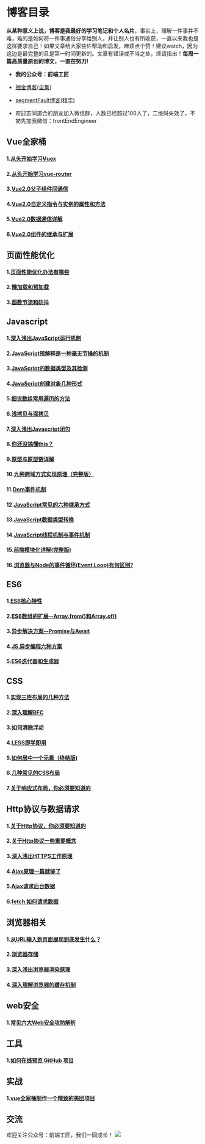 # 博客目录
**从某种意义上说，博客是我最好的学习笔记和个人名片**，事实上，理解一件事并不难，难的是如何将一件事通俗分享给别人，并让别人也有所收获，一直以来我也是这样要求自己！如果文章给大家些许帮助和启发，麻烦点个赞！建议watch，因为这边是最完整的且是第一时间更新的。文章有错误或不当之处，烦请指出！**每周一篇高质量原创的博文，一直在努力!**  
- **我的公众号：前端工匠**
- [掘金博客(全集)](https://juejin.im/user/5a9a9cdcf265da238b7d771c)

- [segmentFault博客(精华)](https://segmentfault.com/u/langlixingzhou/articles)

- 欢迎志同道合的朋友加入微信群，人数已经超过100人了，二维码失效了，不妨先加我微信：frontEndEngineer
 
## Vue全家桶
#### 1.[从头开始学习Vuex](https://github.com/ljianshu/Blog/issues/36)
#### 2.[从头开始学习vue-router](https://github.com/ljianshu/Blog/issues/39)
#### 3.[Vue2.0父子组件间通信](https://github.com/ljianshu/Blog/issues/32)
#### 4.[Vue2.0自定义指令与实例的属性和方法](https://github.com/ljianshu/Blog/issues/33)
#### 5.[Vue2.0数据通信详解](https://github.com/ljianshu/Blog/issues/34)
#### 6.[Vue2.0组件的继承与扩展](https://github.com/ljianshu/Blog/issues/35)

## 页面性能优化
#### 1.[页面性能优化办法有哪些](https://github.com/ljianshu/Blog/issues/9)
#### 2.[懒加载和预加载](https://github.com/ljianshu/Blog/issues/8)
#### 3.[函数节流和防抖](https://github.com/ljianshu/Blog/issues/43)

## Javascript
#### 1.[深入浅出JavaScript运行机制](https://github.com/ljianshu/Blog/issues/2)
#### 2.[JavaScript预解释是一种毫无节操的机制](https://github.com/ljianshu/Blog/issues/3)
#### 3.[JavaScript的数据类型及其检测](https://github.com/ljianshu/Blog/issues/4)
#### 4.[JavaScript创建对象几种形式 ](https://github.com/ljianshu/Blog/issues/17)
#### 5.[细说数组常用遍历的方法](https://github.com/ljianshu/Blog/issues/31)
#### 6.[浅拷贝与深拷贝](https://github.com/ljianshu/Blog/issues/5)
#### 7.[深入浅出Javascript闭包](https://github.com/ljianshu/Blog/issues/6)
#### 8.[你还没搞懂this？](https://github.com/ljianshu/Blog/issues/7)
#### 9.[原型与原型链详解](https://github.com/ljianshu/Blog/issues/18)
#### 10.[九种跨域方式实现原理（完整版）](https://github.com/ljianshu/Blog/issues/55)
#### 11.[Dom事件机制](https://github.com/ljianshu/Blog/issues/44)
#### 12.[JavaScript常见的六种继承方式](https://github.com/ljianshu/Blog/issues/20)
#### 13.[JavaScript数据类型转换](https://github.com/ljianshu/Blog/issues/1)
#### 14.[JavaScript线程机制与事件机制](https://github.com/ljianshu/Blog/issues/28)
#### 15.[前端模块化详解(完整版)](https://github.com/ljianshu/Blog/issues/48)
#### 16.[浏览器与Node的事件循环(Event Loop)有何区别?](https://github.com/ljianshu/Blog/issues/54)
## ES6
#### 1.[ES6核心特性](https://github.com/ljianshu/Blog/issues/10)
#### 2.[ES6数组的扩展--Array.from()和Array.of()](https://github.com/ljianshu/Blog/issues/12)
#### 3.[异步解决方案--Promise与Await](https://github.com/ljianshu/Blog/issues/13)
#### 4.[JS 异步编程六种方案](https://github.com/ljianshu/Blog/issues/53)
#### 5.[ES6迭代器和生成器](https://github.com/ljianshu/Blog/issues/42)
## CSS
#### 1.[实现三栏布局的几种方法](https://github.com/ljianshu/Blog/issues/14)
#### 2.[深入理解BFC](https://github.com/ljianshu/Blog/issues/15)
#### 3.[如何清除浮动](https://github.com/ljianshu/Blog/issues/16)
#### 4.[LESS即学即用](https://github.com/ljianshu/Blog/issues/19)
#### 5.[如何居中一个元素（终结版)](https://github.com/ljianshu/Blog/issues/29)
#### 6.[几种常见的CSS布局](https://github.com/ljianshu/Blog/issues/40)
#### 7.[关于响应式布局，你必须要知道的](https://github.com/ljianshu/Blog/issues/38)
## Http协议与数据请求
#### 1.[关于Http协议，你必须要知道的](https://github.com/ljianshu/Blog/issues/22)
#### 2.[关于Http协议一些重要概念](https://github.com/ljianshu/Blog/issues/21)
#### 3.[深入浅出HTTPS工作原理](https://github.com/ljianshu/Blog/issues/50)
#### 4.[Ajax原理一篇就够了](https://github.com/ljianshu/Blog/issues/45)
#### 5.[Ajax请求后台数据](https://github.com/ljianshu/Blog/issues/46)
#### 6.[fetch 如何请求数据](https://github.com/ljianshu/Blog/issues/47)
## 浏览器相关
#### 1.[从URL输入到页面展现到底发生什么？](https://github.com/ljianshu/Blog/issues/24)
#### 2.[浏览器存储](https://github.com/ljianshu/Blog/issues/25)
#### 3.[深入浅出浏览器渲染原理](https://github.com/ljianshu/Blog/issues/51)
#### 4.[深入理解浏览器的缓存机制](https://github.com/ljianshu/Blog/issues/23)
## web安全
#### 1.[常见六大Web安全攻防解析](https://github.com/ljianshu/Blog/issues/56)
## 工具
#### 1.[如何在线预览 GitHub 项目](https://github.com/ljianshu/Blog/issues/52)

## 实战
#### 1.[vue全家桶制作一个精致的美团项目](https://github.com/ljianshu/Blog/issues/37)
## 交流
欢迎关注公众号：前端工匠，我们一同成长！
![](https://user-gold-cdn.xitu.io/2019/2/1/168a99a4ad6a32b3?w=2800&h=800&f=jpeg&s=175859)
